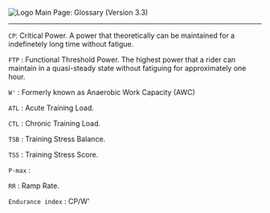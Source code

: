 ![Logo](https://raw.githubusercontent.com/GoldenCheetah/GoldenCheetah/master/doc/wiki/GC_logo_small.png) Main Page: Glossary (Version 3.3)
***

`CP`: Critical Power. A power that theoretically can be maintained for a indefinetely long time without fatigue.

`FTP` : Functional Threshold Power. The highest power that a rider can maintain in a quasi-steady state without fatiguing for approximately one hour.

`W'` : Formerly known as Anaerobic Work Capacity (AWC)

`ATL` : Acute Training Load.

`CTL` : Chronic Training Load. 

`TSB` : Training Stress Balance.

`TSS` : Training Stress Score.

`P-max` : 

`RR` : Ramp Rate.

`Endurance index` : CP/W'


